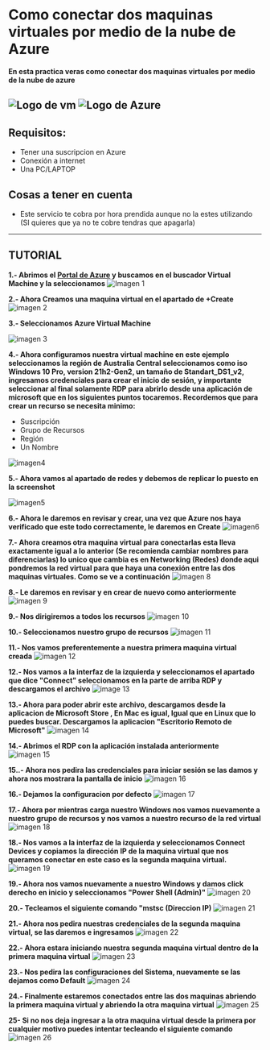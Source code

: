 # **Como conectar dos maquinas virtuales por medio de la nube de Azure**

**En esta practica veras como conectar dos maquinas virtuales por medio de la nube de azure**

![Logo de vm](imagenes/pcvm.png) ![Logo de Azure](imagenes/azure.png)
----------

## Requisitos:
- Tener una suscripcion en Azure
- Conexión a internet
- Una PC/LAPTOP

## Cosas a tener en cuenta
- Este servicio te cobra por hora prendida aunque no la estes utilizando (SI quieres que ya no te cobre tendras que apagarla)

----------
## TUTORIAL

**1.- Abrimos el [Portal de Azure](https://portal.azure.com/#home) y buscamos en el buscador Virtual Machine y la seleccionamos**
![Imagen 1](imagenes/1.png)

**2.- Ahora Creamos una maquina virtual en el apartado de +Create**
![imagen 2](imagenes/2.png)

**3.- Seleccionamos Azure Virtual Machine** 

![imagen 3](imagenes/3.png)


**4.- Ahora configuramos nuestra virtual machine en este ejemplo seleccionamos la región de Australia Central seleccionamos como iso Windows 10 Pro, version 21h2-Gen2, un tamaño de Standart_DS1_v2, ingresamos credenciales para crear el inicio de sesión, y importante seleccionar al final solamente RDP para abrirlo desde una aplicación de microsoft que en los siguientes puntos tocaremos. Recordemos que para crear un recurso se necesita minimo:**
- Suscripción
- Grupo de Recursos
- Región
- Un Nombre
  
![imagen4](imagenes/4.png) 


**5.- Ahora vamos al apartado de redes y debemos de replicar lo puesto en la screenshot**


![imagen5](imagenes/5.png)

**6.- Ahora le daremos en revisar y crear, una vez que Azure nos haya verificado que este todo correctamente, le daremos en Create**
![imagen6](imagenes/6.png)

**7.- Ahora creamos otra maquina virtual para conectarlas esta lleva exactamente igual a lo anterior (Se recomienda cambiar nombres para diferenciarlas) lo unico que cambia es en Networking (Redes) donde aqui pondremos la red virtual para que haya una conexión entre las dos maquinas virtuales. Como se ve a continuación**
![imagen 8](imagenes/8.png)

**8.- Le daremos en revisar y en crear de nuevo como anteriormente**
![imagen 9](imagenes/9.png)

**9.- Nos dirigiremos a todos los recursos**
![imagen 10](imagenes/11.png)

**10.- Seleccionamos nuestro grupo de recursos**
![imagen 11](imagenes/12.png)

**11.- Nos vamos preferentemente a nuestra primera maquina virtual creada**
![imagen 12](imagenes/13.png)

**12.- Nos vamos a la interfaz de la izquierda y seleccionamos el apartado que dice "Connect" seleccionamos en la parte de arriba RDP y descargamos el archivo**
![image 13](imagenes/14.png)

**13.- Ahora para poder abrir este archivo, descargamos desde la aplicacion de Microsoft Store , En Mac es igual, Igual que en Linux que lo puedes buscar. Descargamos la aplicacion "Escritorio Remoto de Microsoft"**
![imagen 14](imagenes/15.png)

**14.- Abrimos el RDP con la aplicación instalada anteriormente**
![imagen 15](imagenes/16.png)


**15..- Ahora nos pedira las credenciales para iniciar sesión se las damos y ahora nos mostrara la pantalla de inicio**
![imagen 16](imagenes/17.png)

**16.- Dejamos la configuracion por defecto**
![imagen 17](imagenes/18.png)

**17.- Ahora por mientras carga nuestro Windows nos vamos nuevamente a nuestro grupo de recursos y nos vamos a nuestro recurso de la red virtual**
![imagen 18](imagenes/19.png)

**18.- Nos vamos a la interfaz de la izquierda y seleccionamos Connect Devices y copiamos la dirección IP de la maquina virtual que nos queramos conectar en este caso es la segunda maquina virtual.**
![imagen 19](imagenes/20.png)

**19.- Ahora nos vamos nuevamente a nuestro Windows y damos click derecho en inicio y seleccionamos "Power Shell (Admin)"**
![imagen 20](imagenes/21.png)

**20.- Tecleamos el siguiente comando "mstsc (Direccion IP)**
![imagen 21](imagenes/22.png)

**21.- Ahora nos pedira nuestras credenciales de la segunda maquina virtual, se las daremos e ingresamos**
![imagen 22](imagenes/23.png)

**22.- Ahora estara iniciando nuestra segunda maquina virtual dentro de la primera maquina virtual**
![imagen 23](imagenes/24.png)

**23.- Nos pedira las configuraciones del Sistema, nuevamente se las dejamos como Default**
![imagen 24](imagenes/25.png)


**24.- Finalmente estaremos conectados entre las dos maquinas abriendo la primera maquina virtual y abriendo la otra maquina virtual**
![imagen 25](imagenes/26.png)

**25- Si no nos deja ingresar a la otra maquina virtual desde la primera por cualquier motivo puedes intentar tecleando el siguiente comando**
![imagen 26](imagenes/27.png)


